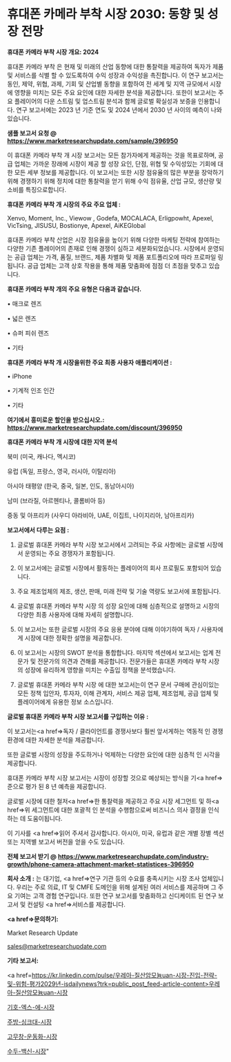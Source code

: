 # 휴대폰 카메라 부착 시장 2030: 동향 및 성장 전망

<strong>휴대폰 카메라 부착 시장 개요: 2024</strong>

휴대폰 카메라 부착 은 현재 및 미래의 산업 동향에 대한 통찰력을 제공하여 독자가 제품 및 서비스를 식별 할 수 있도록하여 수익 성장과 수익성을 촉진합니다. 이 연구 보고서는 동인, 제약, 위협, 과제, 기회 및 산업별 동향을 포함하여 전 세계 및 지역 규모에서 시장에 영향을 미치는 모든 주요 요인에 대한 자세한 분석을 제공합니다. 또한이 보고서는 주요 플레이어의 다운 스트림 및 업스트림 분석과 함께 글로벌 확실성과 보증을 인용합니다. 연구 보고서에는 2023 년 기준 연도 및 2024 년에서 2030 년 사이의 예측이 나와 있습니다.



<strong>샘플 보고서 요청 @ <a href=https://www.marketresearchupdate.com/sample/396950>https://www.marketresearchupdate.com/sample/396950</a></strong>

이 휴대폰 카메라 부착 개 시장 보고서는 모든 참가자에게 제공하는 것을 목표로하며, 공급 업체는 가까운 장래에 시장이 제공 할 성장 요인, 단점, 위협 및 수익성있는 기회에 대한 모든 세부 정보를 제공합니다. 이 보고서는 또한 시장 점유율의 많은 부분을 장악하기 위해 경쟁하기 위해 정치에 대한 통찰력을 얻기 위해 수익 점유율, 산업 규모, 생산량 및 소비를 특징으로합니다.



<strong>휴대폰 카메라 부착 개 시장의 주요 주요 업체 :</strong>

Xenvo, Moment, Inc., Viewow , Godefa, MOCALACA, Erligpowht, Apexel, VicTsing, JISUSU, Bostionye, Apexel, AiKEGlobal

휴대폰 카메라 부착 산업은 시장 점유율을 높이기 위해 다양한 마케팅 전략에 참여하는 다양한 기존 플레이어의 존재로 인해 경쟁이 심하고 세분화되었습니다. 시장에서 운영되는 공급 업체는 가격, 품질, 브랜드, 제품 차별화 및 제품 포트폴리오에 따라 프로파일 링됩니다. 공급 업체는 고객 상호 작용을 통해 제품 맞춤화에 점점 더 초점을 맞추고 있습니다.



<strong>휴대폰 카메라 부착 개의 주요 유형은 다음과 같습니다.</strong>

• 매크로 렌즈

• 넓은 렌즈

• 슈퍼 피쉬 렌즈

• 기타



<strong>휴대폰 카메라 부착 개 시장을위한 주요 최종 사용자 애플리케이션 :</strong>

• iPhone

• 기계적 인조 인간

• 기타



<strong>여기에서 흥미로운 할인을 받으십시오.: <a href=https://www.marketresearchupdate.com/discount/396950>https://www.marketresearchupdate.com/discount/396950</a></strong>



<strong>휴대폰 카메라 부착 개 시장에 대한 지역 분석</strong>

북미 (미국, 캐나다, 멕시코)

유럽 (독일, 프랑스, 영국, 러시아, 이탈리아)

아시아 태평양 (한국, 중국, 일본, 인도, 동남아시아)

남미 (브라질, 아르헨티나, 콜롬비아 등)

중동 및 아프리카 (사우디 아라비아, UAE, 이집트, 나이지리아, 남아프리카)



<strong>보고서에서 다루는 요점 :</strong>

1. 글로벌 휴대폰 카메라 부착 시장 보고서에서 고려되는 주요 사항에는 글로벌 시장에서 운영되는 주요 경쟁자가 포함됩니다.

2. 이 보고서에는 글로벌 시장에서 활동하는 플레이어의 회사 프로필도 포함되어 있습니다.

3. 주요 제조업체의 제조, 생산, 판매, 미래 전략 및 기술 역량도 보고서에 포함됩니다.

4. 글로벌 휴대폰 카메라 부착 시장 의 성장 요인에 대해 심층적으로 설명하고 시장의 다양한 최종 사용자에 대해 자세히 설명합니다.

5. 이 보고서는 또한 글로벌 시장의 주요 응용 분야에 대해 이야기하여 독자 / 사용자에게 시장에 대한 정확한 설명을 제공합니다.

6. 이 보고서는 시장의 SWOT 분석을 통합합니다. 마지막 섹션에서 보고서는 업계 전문가 및 전문가의 의견과 견해를 제공합니다. 전문가들은 휴대폰 카메라 부착 시장의 성장에 유리하게 영향을 미치는 수출입 정책을 분석했습니다.

7. 글로벌 휴대폰 카메라 부착 시장 에 대한 보고서는이 연구 문서 구매에 관심이있는 모든 정책 입안자, 투자자, 이해 관계자, 서비스 제공 업체, 제조업체, 공급 업체 및 플레이어에게 유용한 정보 소스입니다.



<strong>글로벌 휴대폰 카메라 부착 시장 보고서를 구입하는 이유 :</strong>

이 보고서는<a href=>독자 / 클</a>라이언트를 경쟁사보다 훨씬 앞서게하는 역동적 인 경쟁 환경에 대한 자세한 분석을 제공합니다.

또한 글로벌 시장의 성장을 주도하거나 억제하는 다양한 요인에 대한 심층적 인 시각을 제공합니다.

휴대폰 카메라 부착 시장 보고서는 시장이 성장할 것으로 예상되는 방식을 기<a href=>준으로</a> 평가 된 8 년 예측을 제공합니다.

글로벌 시장에 대한 철저<a href=>한 통찰력</a>을 제공하고 주요 시장 세그먼트 및 하<a href=>위 세그</a>먼트에 대한 포괄적 인 분석을 수행함으로써 비즈니스 의사 결정을 인식하는 데 도움이됩니다.

이 기사를 <a href=>읽어 주</a>셔서 감사합니다. 아시아, 미국, 유럽과 같은 개별 장별 섹션 또는 지역별 보고서 버전을 얻을 수도 있습니다.



<strong>전체 보고서 받기 @ <a href=https://www.marketresearchupdate.com/industry-growth/phone-camera-attachment-market-statistices-396950>https://www.marketresearchupdate.com/industry-growth/phone-camera-attachment-market-statistices-396950</a></strong>



<strong>회사 소개 :</strong>
는 대기업, <a href=>연구 기</a>관 등의 수요를 충족시키는 시장 조사 업체입니다. 우리는 주로 의료, IT 및 CMFE 도메인을 위해 설계된 여러 서비스를 제공하며 그 주요 기여는 고객 경험 연구입니다. 또한 연구 보고서를 맞춤화하고 신디케이트 된 연구 보고서 및 컨설팅 <a href=>서비</a>스를 제공합니다.



<strong><a href=>문의하기:</a></strong>

Market Research Update

sales@marketresearchupdate.com



<strong>기타 보고서:</strong>

<a href=https://kr.linkedin.com/pulse/우레아-질산암모늄uan-시장-진입-전략-및-위험-평가2029년-isdailynews?trk=public_post_feed-article-content>우레아-질산암모늄uan-시장</a>

<a href=https://www.linkedin.com/pulse/기호-엑스-에-시장-현재-및-미래-성장-2029-consumer-connection-chronicles-24-/>기호-엑스-에-시장</a>

<a href=https://www.linkedin.com/pulse/주방-싱크대-시장-경쟁-분석-및-성장-잠재력-2029-trendsetters-talk-360-analysis-cbcxf/>주방-싱크대-시장</a>

<a href=https://www.linkedin.com/pulse/고무창-운동화-시장-규모-및-성장-2023-consumer-connection-chronicles-24--i0fff/>고무창-운동화-시장</a>

<a href=https://www.linkedin.com/pulse/수두-백신-시장-세분화-연구-및-목표-고객2030년-survey-savvy-insights-360-analysis-ecrcc/>수두-백신-시장</a>"

